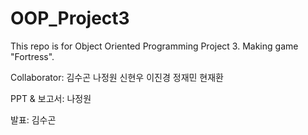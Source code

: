 # OOP_Project3
This repo is for Object Oriented Programming Project 3. Making game "Fortress".

Collaborator:
김수곤
나정원
신현우
이진경
정재민
현재환

PPT & 보고서:
나정원

발표:
김수곤
